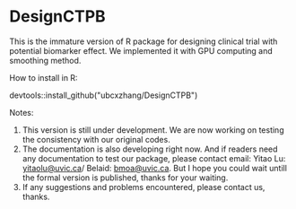 # DesignCTPB

This is the immature version of R package for designing clinical trial with potential biomarker effect. We implemented it with GPU computing and smoothing method. 

How to install in R:

devtools::install_github("ubcxzhang/DesignCTPB")

Notes:
1) This version is still under development. We are now working on testing the consistency with our original codes.
2) The documentation is also developing right now. And if readers need any documentation to test our package, please contact email: Yitao Lu: yitaolu@uvic.ca/ Belaid: bmoa@uvic.ca. But I hope you could wait untill the formal version is published, thanks for your waiting. 
3) If any suggestions and problems encountered, please contact us, thanks. 


